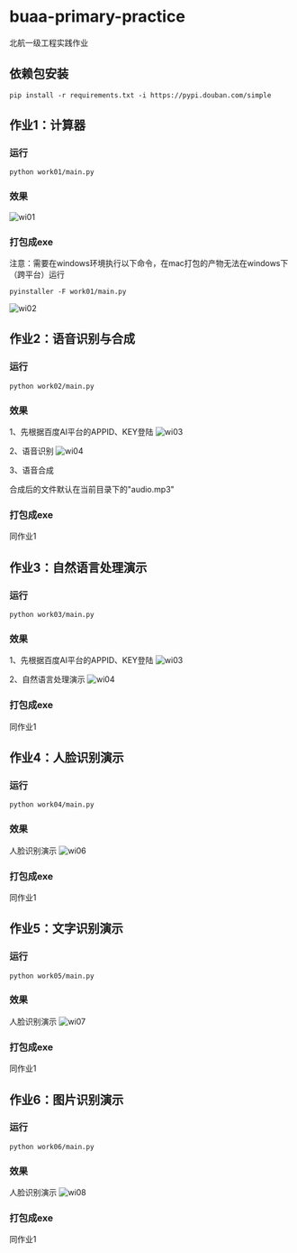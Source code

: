 # buaa-primary-practice

北航一级工程实践作业

## 依赖包安装
```
pip install -r requirements.txt -i https://pypi.douban.com/simple
```

## 作业1：计算器

### 运行
```
python work01/main.py
```

### 效果
![wi01](./work01/images/wi01.png)

### 打包成exe

注意：需要在windows环境执行以下命令，在mac打包的产物无法在windows下（跨平台）运行
```
pyinstaller -F work01/main.py
```

![wi02](./work01/images/wi02.png)

## 作业2：语音识别与合成

### 运行
```
python work02/main.py
```

### 效果
1、先根据百度AI平台的APPID、KEY登陆
![wi03](./work02/images/wi03.png)

2、语音识别
![wi04](./work02/images/wi04.png)

3、语音合成

合成后的文件默认在当前目录下的"audio.mp3"

### 打包成exe
同作业1

## 作业3：自然语言处理演示

### 运行
```
python work03/main.py
```

### 效果
1、先根据百度AI平台的APPID、KEY登陆
![wi03](./work02/images/wi03.png)

2、自然语言处理演示
![wi04](./work03/images/wi05.png)

### 打包成exe
同作业1

## 作业4：人脸识别演示

### 运行
```
python work04/main.py
```

### 效果
人脸识别演示
![wi06](./work04/images/wi06.png)

### 打包成exe
同作业1

## 作业5：文字识别演示

### 运行
```
python work05/main.py
```

### 效果
人脸识别演示
![wi07](./work05/images/wi07.png)

### 打包成exe
同作业1


## 作业6：图片识别演示

### 运行
```
python work06/main.py
```

### 效果
人脸识别演示
![wi08](./work06/images/wi08.png)

### 打包成exe
同作业1

